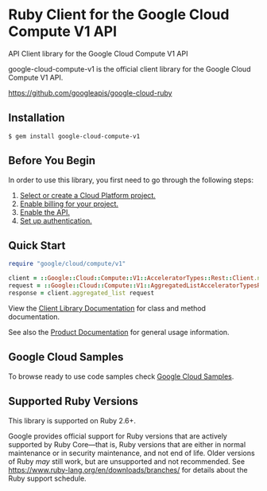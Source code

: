 # Ruby Client for the Google Cloud Compute V1 API

API Client library for the Google Cloud Compute V1 API

google-cloud-compute-v1 is the official client library for the Google Cloud Compute V1 API.

https://github.com/googleapis/google-cloud-ruby

## Installation

```
$ gem install google-cloud-compute-v1
```

## Before You Begin

In order to use this library, you first need to go through the following steps:

1. [Select or create a Cloud Platform project.](https://console.cloud.google.com/project)
1. [Enable billing for your project.](https://cloud.google.com/billing/docs/how-to/modify-project#enable_billing_for_a_project)
1. [Enable the API.](https://console.cloud.google.com/apis/library/compute.googleapis.com)
1. [Set up authentication.](AUTHENTICATION.md)

## Quick Start

```ruby
require "google/cloud/compute/v1"

client = ::Google::Cloud::Compute::V1::AcceleratorTypes::Rest::Client.new
request = ::Google::Cloud::Compute::V1::AggregatedListAcceleratorTypesRequest.new # (request fields as keyword arguments...)
response = client.aggregated_list request
```

View the [Client Library Documentation](https://cloud.google.com/ruby/docs/reference/google-cloud-compute-v1/latest)
for class and method documentation.

See also the [Product Documentation](https://cloud.google.com/compute/)
for general usage information.


## Google Cloud Samples

To browse ready to use code samples check [Google Cloud Samples](https://cloud.google.com/docs/samples).

## Supported Ruby Versions

This library is supported on Ruby 2.6+.

Google provides official support for Ruby versions that are actively supported
by Ruby Core—that is, Ruby versions that are either in normal maintenance or
in security maintenance, and not end of life. Older versions of Ruby _may_
still work, but are unsupported and not recommended. See
https://www.ruby-lang.org/en/downloads/branches/ for details about the Ruby
support schedule.
